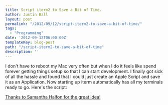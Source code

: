 ```yaml
---
title: Script iterm2 to Save a Bit of Time.
author: Justin Ball
layout: post
permalink: "/2012/09/12/script-iterm2-to-save-a-bit-of-time/"
tags:
  - "Programming"
date: '2012-09-12T06:00:00Z'
templateKey: blog-post
path: "/script-iterm2-to-save-a-bit-of-time"
description: ''
---
```


I don't have to reboot my Mac very often but when I do it feels like spend forever getting things setup so that I can start development. I finally got sick of all the hassle and found that I could just create an Apple Script and save it as an Application. Now starting up iterm automatically has all my terminals ready to go. Here's the script:


[Thanks to Samantha Halfon for the great idea!][1]

 [1]: http://www.worldgoneweb.com/2011/iterm2-advanced-features/
